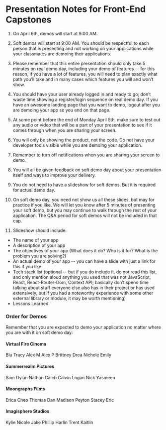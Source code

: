 # Presentation Notes for Front-End Capstones

1. On April 6th, demos will start at 9:00 AM.

1. Soft demos will start at 9:00 AM. You should be respectful to each person that is presenting and not working on your applications while your classmates are demoing their applications.

1. Please remember that this entire presentation should only take 5 minutes on real demo day, including your demo of features -- for this reason, if you have a lot of features, you will need to plan exactly what path you’ll take and in many cases which features you will and won’t show.

1. You should have your user already logged in and ready to go; don’t waste time showing a register/login sequence on real demo day. If you have an awesome landing page that you want to demo, logout after you are demoing your app so you end on that page.

1. At some point before the end of Monday April 5th, make sure to test out any audio or video that will be a part of your presentation to see if it comes through when you are sharing your screen.

1. You will only be showing the product, not the code. Do not have your developer tools visible while you are demoing your application.

1. Remember to turn off notifications when you are sharing your screen to demo.

1. You will all be given feedback on soft demo day about your presentation itself and ways to improve your delivery.

1. You do not need to have a slideshow for soft demos. But it is required for actual demo day.

1. On soft demo day, you need not show us all these slides, but may for practice if you like. We will let you know after 5 minutes of presenting your soft demo, but you may continue to walk through the rest of your application. The Q&A period for soft demos will not be included in that cap.

1. Slideshow should include:
- The name of your app
- A description of your app
- The objectives of your app (What does it do? Who is it for? What is the problem you are solving?)
- An actual demo of your app -- you can have a slide with just a link for this if you like
- Tech stack list (optional -- but if you do include it, do not read this list, and only mention aloud anything you used that was not JavaScript, React, React-Router-Dom, Context API; basically don’t spend time talking about stuff everyone else also has in their project or has used extensively, but if you had a noteworthy experience with some other external library or module, it may be worth mentioning)
- Lessons Learned


### Order for Demos

Remember that you are expected to demo your application no matter where you are with it on soft demo day:

#### Virtual Fire Cinema

Blu
Tracy
Alex M
Alex P
Brittney
Drea Nichole
Emily

#### Summerrealm Pictures

Sam
Dylan
Nathan
Caleb
Calvin
Logan
Nick
Yasmeen

#### Moongraphs Films

Erica
Cheo
Thomas
Dan
Madison
Peyton
Stacey
Eric

#### Imagisphere Studios

Kylie
Nicole
Jake
Phillip
Harlin
Trent
Kaitlin
